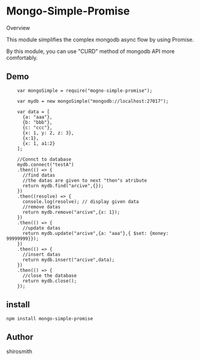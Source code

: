 Mongo-Simple-Promise
====

Overview

This module simplifies the complex mongodb async flow by using Promise.

By this module, you can use "CURD" method of mongodb API more comfortably.

## Demo

```
    var mongoSimple = require("mogno-simple-promise");

    var mydb = new mongoSimple("mongodb://localhost:27017");

    var data = [
      {a: "aaa"},
      {b: "bbb"},
      {c: "ccc"},
      {x: 1, y: 2, z: 3},
      {x:1},
      {x: 1, a1:2}
    ];

    //Connct to database
    mydb.connect("testA")
    .then(() => {
      //find datas
      //the datas are given to next "then"s atribute
      return mydb.find("arcive",{});
    })
    .then((resolve) => {
      console.log(resolve); // display given data
      //remove datas
      return mydb.remove("arcive",{x: 1});
    })
    .then(() => {
      //update datas
      return mydb.update("arcive",{a: "aaa"},{ $set: {money: 99999999}});
    })
    .then(() => {
      //insert datas
      return mydb.insert("arcive",data);
    })
    .then(() => {
      //close the database
      return mydb.close();
    });
```

## install

`npm install mongo-simple-promise`

## Author

shirosmith
